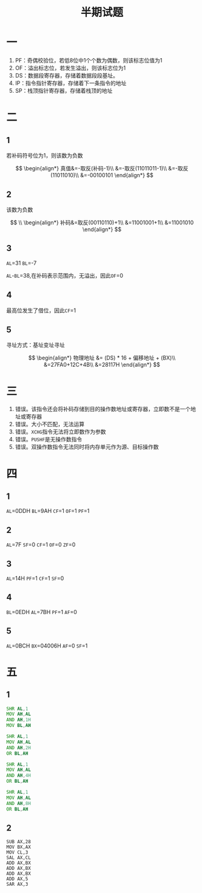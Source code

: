 <h1 align="center">半期试题</h1>



# 一

1. PF：奇偶校验位，若低8位中1个个数为偶数，则该标志位值为1
2. OF：溢出标志位，若发生溢出，则该标志位为1
3. DS：数据段寄存器，存储着数据段段基址。
4. IP：指令指针寄存器，存储着下一条指令的地址
5. SP：栈顶指针寄存器，存储着栈顶的地址

# 二
## 1
若补码符号位为1，则该数为负数

$$
\begin{align*}
    真值&=-取反(补码-1)\\
        &=-取反(11011011-1)\\
        &=-取反(11011010)\\
        &=-00100101
\end{align*}
$$

## 2
该数为负数

$$
\\
\begin{align*}
    补码&=取反(00110110)+1\\
        &=11001001+1\\
        &=11001010
\end{align*}
$$

## 3

`AL`=31
`BL`=-7

`AL`-`BL`=38,在补码表示范围内，无溢出，因此`OF`=0

## 4
最高位发生了借位，因此`CF`=1

## 5

寻址方式：基址变址寻址

$$
\begin{align*}
    物理地址 &= (DS) * 16 + 偏移地址 + (BX)\\
        &=27FA0+12C+4B\\
        &=28117H
\end{align*}
$$




# 三
1. 错误。该指令还会将补码存储到目的操作数地址或寄存器，立即数不是一个地址或寄存器
2. 错误。大小不匹配，无法运算
3. 错误。`XCHG`指令无法将立即数作为参数
4. 错误。`PUSHF`是无操作数指令
5. 错误。双操作数指令无法同时将内存单元作为源、目标操作数

# 四
## 1

`AL`=0DDH
`BL`=9AH
`CF`=1
`OF`=1
`PF`=1

## 2
`AL`=7F
`SF`=0
`CF`=1
`OF`=0
`ZF`=0
## 3
`AL`=14H
`PF`=1
`CF`=1
`SF`=0
## 4
`BL`=0EDH
`AL`=7BH
`PF`=1
`AF`=0
## 5
`AL`=0BCH
`BX`=04006H
`AF`=0
`SF`=1


# 五
## 1
```asm
SHR AL,1
MOV AH,AL
AND AH,1H
MOV BL,AH

SHR AL,1
MOV AH,AL
AND AH,2H
OR BL,AH

SHR AL,1
MOV AH,AL
AND AH,4H
OR BL,AH

SHR AL,1
MOV AH,AL
AND AH,8H
OR BL,AH

```

## 2

```ASM
SUB AX,28
MOV BX,AX
MOV CL,3
SAL AX,CL
ADD AX,BX
ADD AX,BX
ADD AX,BX
ADD AX,5
SAR AX,3
```